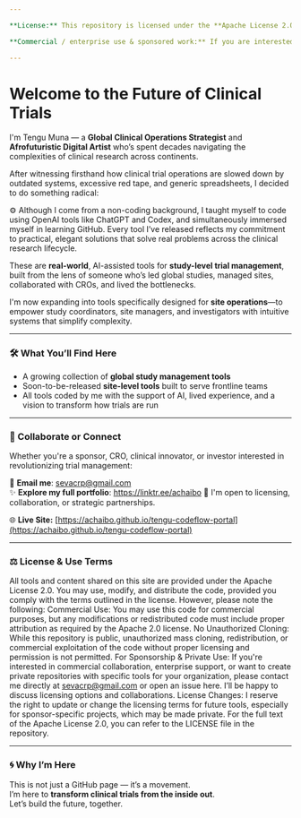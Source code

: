 ```yaml
---

**License:** This repository is licensed under the **Apache License 2.0**. See `LICENSE` for full text.

**Commercial / enterprise use & sponsored work:** If you are interested in commercial licensing, enterprise support, or collaboration, please contact me via the email on my GitHub profile or open an issue and I will respond. Unauthorized mass reuse or redistribution is not welcomed.

---
```



# Welcome to the Future of Clinical Trials

I'm Tengu Muna — a **Global Clinical Operations Strategist** and **Afrofuturistic Digital Artist** who’s spent decades navigating the complexities of clinical research across continents.

After witnessing firsthand how clinical trial operations are slowed down by outdated systems, excessive red tape, and generic spreadsheets, I decided to do something radical:

⚙️ Although I come from a non-coding background, I taught myself to code using OpenAI tools like ChatGPT and Codex, and simultaneously immersed myself in learning GitHub. Every tool I’ve released reflects my commitment to practical, elegant solutions that solve real problems across the clinical research lifecycle.

These are **real-world**, AI-assisted tools for **study-level trial management**, built from the lens of someone who’s led global studies, managed sites, collaborated with CROs, and lived the bottlenecks.

I'm now expanding into tools specifically designed for **site operations**—to empower study coordinators, site managers, and investigators with intuitive systems that simplify complexity.

---

### 🛠️ What You’ll Find Here
- A growing collection of **global study management tools**
- Soon-to-be-released **site-level tools** built to serve frontline teams
- All tools coded by me with the support of AI, lived experience, and a vision to transform how trials are run

---

### 📩 Collaborate or Connect

Whether you're a sponsor, CRO, clinical innovator, or investor interested in revolutionizing trial management:

🔗 **Email me**: sevacrp@gmail.com  
✨ **Explore my full portfolio**: https://linktr.ee/achaibo 
💬 I'm open to licensing, collaboration, or strategic partnerships.

🌐 **Live Site:** [https://achaibo.github.io/tengu-codeflow-portal](https://achaibo.github.io/tengu-codeflow-portal)

---

### ⚖️ License & Use Terms
All tools and content shared on this site are provided under the Apache License 2.0. You may use, modify, and distribute the code, provided you comply with the terms outlined in the license. However, please note the following:
Commercial Use: You may use this code for commercial purposes, but any modifications or redistributed code must include proper attribution as required by the Apache 2.0 license.
No Unauthorized Cloning: While this repository is public, unauthorized mass cloning, redistribution, or commercial exploitation of the code without proper licensing and permission is not permitted.
For Sponsorship & Private Use: If you're interested in commercial collaboration, enterprise support, or want to create private repositories with specific tools for your organization, please contact me directly at sevacrp@gmail.com or open an issue here. I’ll be happy to discuss licensing options and collaborations.
License Changes: I reserve the right to update or change the licensing terms for future tools, especially for sponsor-specific projects, which may be made private.
For the full text of the Apache License 2.0, you can refer to the LICENSE file in the repository.

---

### 🌀 Why I’m Here

This is not just a GitHub page — it’s a movement.  
I’m here to **transform clinical trials from the inside out**.  
Let’s build the future, together.
